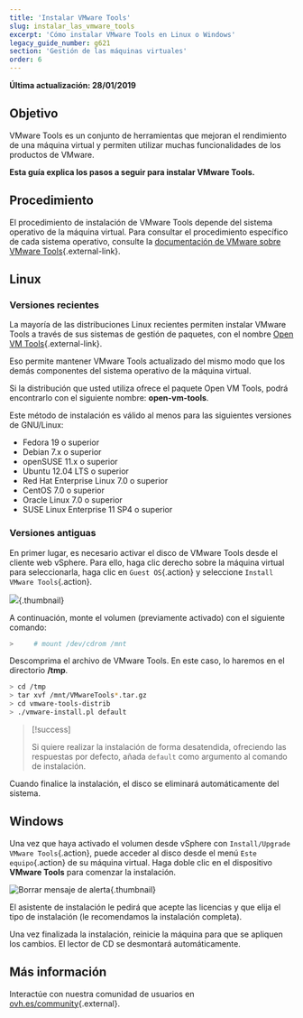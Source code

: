 ```yaml
---
title: 'Instalar VMware Tools'
slug: instalar_las_vmware_tools
excerpt: 'Cómo instalar VMware Tools en Linux o Windows'
legacy_guide_number: g621
section: 'Gestión de las máquinas virtuales'
order: 6
---
```


**Última actualización: 28/01/2019**

## Objetivo

VMware Tools es un conjunto de herramientas que mejoran el rendimiento de una máquina virtual y permiten utilizar muchas funcionalidades de los productos de VMware.

**Esta guía explica los pasos a seguir para instalar VMware Tools.**

## Procedimiento

El procedimiento de instalación de VMware Tools depende del sistema operativo de la máquina virtual. Para consultar el procedimiento específico de cada sistema operativo, consulte la [documentación de VMware sobre VMware Tools](https://kb.vmware.com/s/article/1014294){.external-link}.

## Linux

### Versiones recientes

La mayoría de las distribuciones Linux recientes permiten instalar VMware Tools a través de sus sistemas de gestión de paquetes, con el nombre [Open VM Tools](https://kb.vmware.com/s/article/2073803){.external-link}.

Eso permite mantener VMware Tools actualizado del mismo modo que los demás componentes del sistema operativo de la máquina virtual. 

Si la distribución que usted utiliza ofrece el paquete Open VM Tools, podrá encontrarlo con el siguiente nombre: **open-vm-tools**.

Este método de instalación es válido al menos para las siguientes versiones de GNU/Linux:

- Fedora 19 o superior
- Debian 7.x o superior
- openSUSE 11.x o superior
- Ubuntu 12.04 LTS o superior
- Red Hat Enterprise Linux 7.0 o superior
- CentOS 7.0 o superior
- Oracle Linux 7.0 o superior
- SUSE Linux Enterprise 11 SP4 o superior


### Versiones antiguas

En primer lugar, es necesario activar el disco de VMware Tools desde el cliente web vSphere. Para ello, haga clic derecho sobre la máquina virtual para seleccionarla, haga clic en `Guest OS`{.action} y seleccione `Install VMware Tools`{.action}.

![](images/tools.png){.thumbnail}

A continuación, monte el volumen (previamente activado) con el siguiente comando:

```sh
>     # mount /dev/cdrom /mnt
```

Descomprima el archivo de VMware Tools. En este caso, lo haremos en el directorio **/tmp**.

```sh
> cd /tmp 
> tar xvf /mnt/VMwareTools*.tar.gz
> cd vmware-tools-distrib
> ./vmware-install.pl default
```

> [!success]
>
> Si quiere realizar la instalación de forma desatendida, ofreciendo las respuestas por defecto, añada `default` como argumento al comando de instalación.
> 

Cuando finalice la instalación, el disco se eliminará automáticamente del sistema.

## Windows

Una vez que haya activado el volumen desde vSphere con `Install/Upgrade VMware Tools`{.action}, puede acceder al disco desde el menú `Este equipo`{.action} de su máquina virtual. Haga doble clic en el dispositivo **VMware Tools** para comenzar la instalación.

![Borrar mensaje de alerta](images/windows.jpg){.thumbnail}

El asistente de instalación le pedirá que acepte las licencias y que elija el tipo de instalación (le recomendamos la instalación completa).

Una vez finalizada la instalación, reinicie la máquina para que se apliquen los cambios. El lector de CD se desmontará automáticamente.

## Más información

Interactúe con nuestra comunidad de usuarios en [ovh.es/community](https://www.ovh.es/community/){.external}.